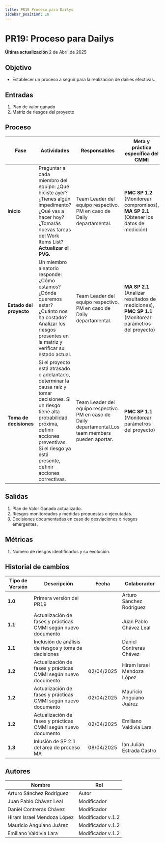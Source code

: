 ```yaml
---
title: PR19 Proceso para Dailys
sidebar_position: 18
---
```


# PR19: Proceso para Dailys

**Última actualización** 2 de Abril de 2025

## Objetivo

- Establecer un proceso a seguir para la realización de dailies efectivas.

## Entradas

1. Plan de valor ganado 
2. Matriz de riesgos del proyecto



## Proceso

| Fase                     | Actividades | Responsables | Meta y práctica específica del CMMI |
|--------------------------|-------------|--------------|--------------------------------------|
| **Inicio** |  Preguntar a cada miembro del equipo: ¿Qué hiciste ayer? ¿Tienes algún impedimento?  ¿Qué vas a hacer hoy?  ¿Tomarás nuevas tareas del Work Items List?  **Actualizar el PVG.** | Team Leader del equipo respectivo. PM en caso de Daily departamental. | **PMC SP 1.2** (Monitorear compromisos), **MA SP 2.1** (Obtener los datos de medición) |
| **Estado del proyecto** |  Un miembro aleatorio responde:  ¿Cómo estamos?  ¿Dónde queremos estar?  ¿Cuánto nos ha costado? Analizar los riesgos presentes en la matriz y verificar su estado actual. | Team Leader del equipo respectivo. PM en caso de Daily departamental. | **MA SP 2.1** (Analizar resultados de mediciones), **PMC SP 1.1** (Monitorear parámetros del proyecto) |
| **Toma de decisiones** |  Si el proyecto está atrasado o adelantado, determinar la causa raíz y tomar decisiones.  Si un riesgo tiene alta probabilidad próxima, definir acciones preventivas.  Si el riesgo ya está presente, definir acciones correctivas. | Team Leader del equipo respectivo. PM en caso de Daily departamental.Los team members pueden aportar. | **PMC SP 1.1** (Monitorear parámetros del proyecto) |

## Salidas

1. Plan de Valor Ganado actualizado.
2. Riesgos monitoreados y medidas propuestas o ejecutadas.
3. Decisiones documentadas en caso de desviaciones o riesgos emergentes.

## Métricas
1. Número de riesgos identificados y su evolución.

## Historial de cambios

| **Tipo de Versión** | **Descripción** | **Fecha** | **Colaborador** |
| ------------------- | --------------- | --------- | --------------- |
| **1.0** | Primera versión del PR19    |           | Arturo Sánchez Rodríguez |
| **1.1** | Actualización de fases y prácticas CMMI según nuevo documento | | Juan Pablo Chávez Leal |
| **1.1** | Inclusión de análisis de riesgos y toma de decisiones | | Daniel Contreras Chávez |
| **1.2** | Actualización de fases y prácticas CMMI según nuevo documento | 02/04/2025 | Hiram Israel Mendoza López |
| **1.2** | Actualización de fases y prácticas CMMI según nuevo documento | 02/04/2025 | Mauricio Anguiano Juárez |
| **1.2** | Actualización de fases y prácticas CMMI según nuevo documento | 02/04/2025 | Emiliano Valdivia Lara |
| **1.3** | Inlusión de SP 2.1 del área de proceso MA | 08/04/2025 | Ian Julián Estrada Castro |

## Autores

| Nombre                    | Rol   |
|---------------------------|-------|
| Arturo Sánchez Rodríguez | Autor |
| Juan Pablo Chávez Leal   | Modificador |
| Daniel Contreras Chávez  | Modificador |
| Hiram Israel Mendoza López   | Modificador v.1.2 |
| Mauricio Anguiano Juárez  | Modificador v.1.2  |
| Emiliano Valdivia Lara    | Modificador v.1.2  |
